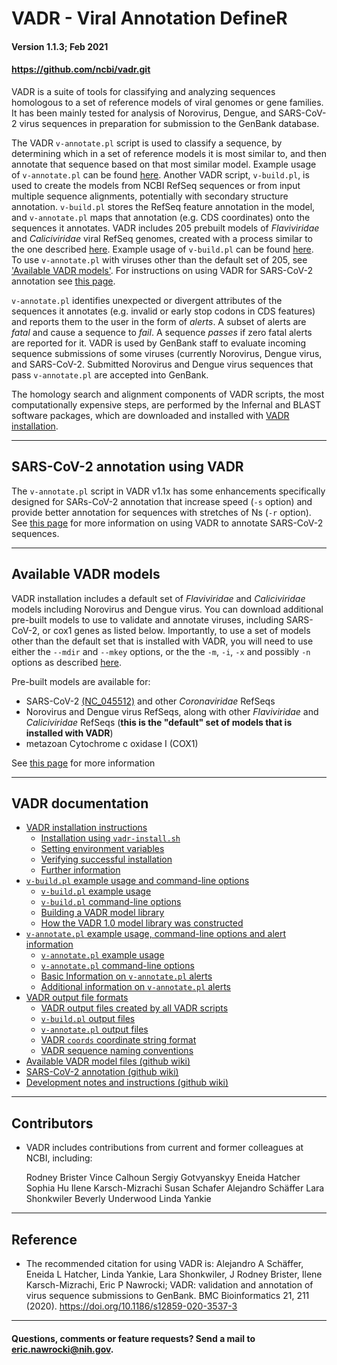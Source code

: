 # VADR - Viral Annotation DefineR <a name="top"></a>
#### Version 1.1.3; Feb 2021
#### https://github.com/ncbi/vadr.git

VADR is a suite of tools for classifying and analyzing sequences
homologous to a set of reference models of viral genomes or gene
families. It has been mainly tested for analysis of Norovirus, Dengue,
and SARS-CoV-2 virus sequences in preparation for submission to the
GenBank database. 

The VADR `v-annotate.pl` script is used to classify a sequence, by
determining which in a set of reference models it is most similar to,
and then annotate that sequence based on that most similar model.
Example usage of `v-annotate.pl` can be found
[here](documentation/annotate.md#top).  Another VADR script,
`v-build.pl`, is used to create the models from NCBI RefSeq sequences
or from input multiple sequence alignments, potentially with secondary
structure annotation. `v-build.pl` stores the RefSeq feature
annotation in the model, and `v-annotate.pl` maps that annotation
(e.g. CDS coordinates) onto the sequences it annotates.  VADR includes
205 prebuilt models of *Flaviviridae* and *Caliciviridae* viral RefSeq
genomes, created with a process similar to the one described
[here](documentation/build.md#1.0library). Example usage of
`v-build.pl` can be found [here](documentation/build.md#top).  To use
`v-annotate.pl` with viruses other than the default set of 205, see
['Available VADR models'](#models). For instructions on using VADR for
SARS-CoV-2 annotation see [this
page](https://github.com/ncbi/vadr/wiki/Coronavirus-annotation).

`v-annotate.pl` identifies unexpected or divergent attributes of the
sequences it annotates (e.g. invalid or early stop codons in CDS
features) and reports them to the user in the form of *alerts*.  A
subset of alerts are *fatal* and cause a sequence to *fail*. A
sequence *passes* if zero fatal alerts are reported for it.  VADR is
used by GenBank staff to evaluate incoming sequence submissions of
some viruses (currently Norovirus, Dengue virus, and SARS-CoV-2.
Submitted Norovirus and Dengue virus sequences that pass
`v-annotate.pl` are accepted into GenBank.

The homology search and alignment components of VADR scripts, the most
computationally expensive steps, are performed by the Infernal and
BLAST software packages, which are downloaded and installed with [VADR
installation](documentation/install.md#top).

---
## SARS-CoV-2 annotation using VADR

The `v-annotate.pl` script in VADR v1.1x has some enhancements
specifically designed for SARs-CoV-2 annotation that increase speed
(`-s` option) and provide better annotation for sequences with
stretches of Ns (`-r` option). See [this
page](https://github.com/ncbi/vadr/wiki/Coronavirus-annotation)
for more information on using VADR to annotate SARS-CoV-2 sequences.

---
## Available VADR models <a name="models"></a>

VADR installation includes a default set of *Flaviviridae* and
*Caliciviridae* models including Norovirus and Dengue virus.  You can
download additional pre-built models to use to validate and
annotate viruses, including SARS-CoV-2, or cox1 genes as listed
below. Importantly, to use a set of models other than the default set
that is installed with VADR, you will need to use either the `--mdir`
and `--mkey` options, or the the `-m`, `-i`, `-x` and possibly `-n`
options as described [here](documentation/annotate.md#options).

Pre-built models are available for:
  * SARS-CoV-2 [(NC_045512)](https://www.ncbi.nlm.nih.gov/nuccore/NC_045512.2/) and other *Coronaviridae* RefSeqs
  * Norovirus and Dengue virus RefSeqs, along with other
    *Flaviviridae* and *Caliciviridae* RefSeqs (**this is the "default"
    set of models that is installed with VADR**)
  * metazoan Cytochrome c oxidase I (COX1)

See [this page](https://github.com/ncbi/vadr/wiki/Available-VADR-model-files) for more information

---
## VADR documentation <a name="documentation"></a>

* [VADR installation instructions](documentation/install.md#top)
  * [Installation using `vadr-install.sh`](documentation/install.md#install)
  * [Setting environment variables](documentation/install.md#environment)
  * [Verifying successful installation](documentation/install.md#tests)
  * [Further information](documentation/install.md#further)
* [`v-build.pl` example usage and command-line options](documentation/build.md#top)
  * [`v-build.pl` example usage](documentation/build.md#exampleusage)
  * [`v-build.pl` command-line options](documentation/build.md#options)
  * [Building a VADR model library](documentation/build.md#library)
  * [How the VADR 1.0 model library was constructed](documentation/build.md#1.0library)
* [`v-annotate.pl` example usage, command-line options and alert information](documentation/annotate.md#top)
  * [`v-annotate.pl` example usage](documentation/annotate.md#exampleusage)
  * [`v-annotate.pl` command-line options](documentation/annotate.md#options)
  * [Basic Information on `v-annotate.pl` alerts](documentation/annotate.md#alerts)
  * [Additional information on `v-annotate.pl` alerts](documentation/annotate.md#alerts2)
* [VADR output file formats](documentation/formats.md#top)
  * [VADR output files created by all VADR scripts](documentation/formats.md#generic)
  * [`v-build.pl` output files](documentation/formats.md#build)
  * [`v-annotate.pl` output files](documentation/formats.md#annotate)
  * [VADR `coords` coordinate string format](documentation/formats.md#coords)
  * [VADR sequence naming conventions](documentation/formats.md#seqnames)
* [Available VADR model files (github wiki)](https://github.com/ncbi/vadr/wiki/Available-VADR-model-files)
* [SARS-CoV-2 annotation (github wiki)](https://github.com/ncbi/vadr/wiki/Coronavirus-annotation)
* [Development notes and instructions (github wiki)](https://github.com/ncbi/vadr/wiki/Development-notes-and-instructions)

---
## Contributors <a name="contributors"></a>
* VADR includes contributions from current and former colleagues at
  NCBI, including:

  Rodney Brister
  Vince Calhoun
  Sergiy Gotvyanskyy
  Eneida Hatcher
  Sophia Hu
  Ilene Karsch-Mizrachi
  Susan Schafer
  Alejandro Schäffer
  Lara Shonkwiler
  Beverly Underwood
  Linda Yankie

---
## Reference <a name="reference"></a>
* The recommended citation for using VADR is:
  Alejandro A Schäffer, Eneida L Hatcher, Linda Yankie, Lara Shonkwiler,
  J Rodney Brister, Ilene Karsch-Mizrachi, Eric P Nawrocki; VADR:
  validation and annotation of virus sequence submissions to
  GenBank. BMC Bioinformatics 21, 211
  (2020). https://doi.org/10.1186/s12859-020-3537-3

---
#### Questions, comments or feature requests? Send a mail to eric.nawrocki@nih.gov.
